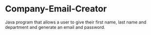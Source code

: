 # Company-Email-Creator
Java program that allows a user to give their first name, last name and department and generate an email and password.
